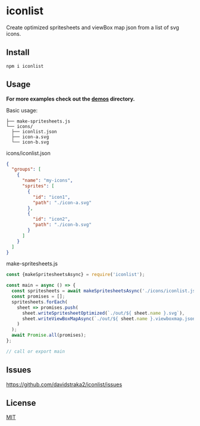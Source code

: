 # iconlist

Create optimized spritesheets and viewBox map json from a list of svg icons.

## Install

```
npm i iconlist
```

## Usage

**For more examples check out the [demos](https://github.com/davidstraka2/iconlist/tree/master/demos) directory.**

Basic usage:

```
├── make-spritesheets.js
└── icons/
  ├── iconlist.json
  ├── icon-a.svg
  └── icon-b.svg
```

icons/iconlist.json
```json
{
  "groups": [
    {
      "name": "my-icons",
      "sprites": [
        {
          "id": "icon1",
          "path": "./icon-a.svg"
        },
        {
          "id": "icon2",
          "path": "./icon-b.svg"
        }
      ]
    }
  ]
}
```

make-spritesheets.js
```js
const {makeSpritesheetsAsync} = require('iconlist');

const main = async () => {
  const spritesheets = await makeSpritesheetsAsync('./icons/iconlist.json');
  const promises = [];
  spritesheets.forEach(
    sheet => promises.push(
      sheet.writeSpritesheetOptimized(`./out/${ sheet.name }.svg`),
      sheet.writeViewBoxMapAsync(`./out/${ sheet.name }.viewboxmap.json`),
    )
  );
  await Promise.all(promises);
};

// call or export main
```

## Issues

https://github.com/davidstraka2/iconlist/issues

## License

[MIT](LICENSE)
